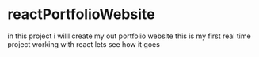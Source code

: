 # reactPortfolioWebsite
in this project i willl create my out portfolio website this is my first real time project working with react lets see how  it goes
